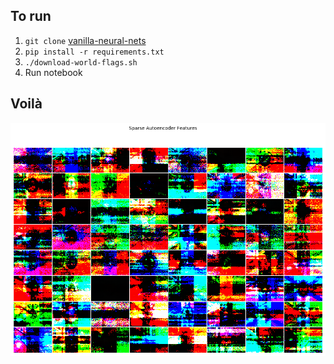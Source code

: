 ## To run

1. `git clone` [vanilla-neural-nets](https://github.com/cavaunpeu/vanilla-neural-nets)
2. `pip install -r requirements.txt`
3. `./download-world-flags.sh`
4. Run notebook

## Voilà

![](figures/features.png)
